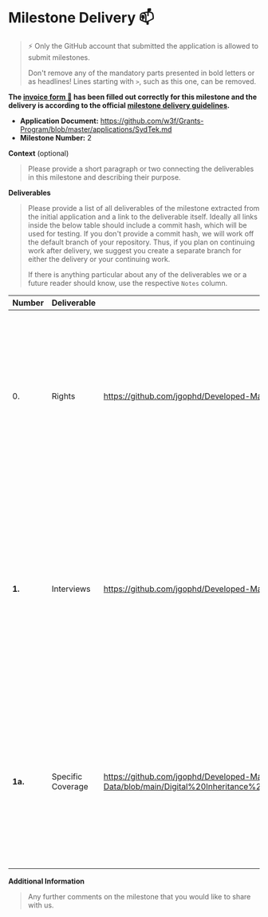 # Milestone Delivery :mailbox:

> ⚡ Only the GitHub account that submitted the application is allowed to submit milestones. 
> 
> Don't remove any of the mandatory parts presented in bold letters or as headlines! Lines starting with `>`, such as this one, can be removed.

**The [invoice form :pencil:](https://docs.google.com/forms/d/e/1FAIpQLSfmNYaoCgrxyhzgoKQ0ynQvnNRoTmgApz9NrMp-hd8mhIiO0A/viewform) has been filled out correctly for this milestone and the delivery is according to the official [milestone delivery guidelines](https://github.com/w3f/Grants-Program/blob/master/docs/milestone-deliverables-guidelines.md).**  

* **Application Document:** https://github.com/w3f/Grants-Program/blob/master/applications/SydTek.md
* **Milestone Number:** 2

**Context** (optional)
> Please provide a short paragraph or two connecting the deliverables in this milestone and describing their purpose.

**Deliverables**
> Please provide a list of all deliverables of the milestone extracted from the initial application and a link to the deliverable itself. Ideally all links inside the below table should include a commit hash, which will be used for testing. If you don't provide a commit hash, we will work off the default branch of your repository. Thus, if you plan on continuing work after delivery, we suggest you create a separate branch for either the delivery or your continuing work. 
> 
> If there is anything particular about any of the deliverables we or a future reader should know, use the respective `Notes` column.

| Number | Deliverable | Link | Notes |
| ------------- | ------------- | ------------- |------------- |
|      0. | Rights            |https://github.com/jgophd/Developed-Materials-and-Raw-Data | All developed materials and raw data will be publicly accessible and public domain via a GitHub repository. Milestone 2 is research oriented and as such there is no code to test.                          |                                                                                                                                                                                                                                |
|  **1.** | Interviews |https://github.com/jgophd/Developed-Materials-and-Raw-Data/blob/main/Interview%20Transcripts%20Transcribed%20by%20Otter.ai  | The SydTek team will interview members of Phala Network, RMRK and Parity Technologies to identify ways users can leverage SBTs and the Social Recovery pallet within the Polkadot and Kusama ecosystems for digital inheritance.         |
| **1a.** | Specific Coverage | https://github.com/jgophd/Developed-Materials-and-Raw-Data/blob/main/Digital%20Inheritance%20in%20Web3:%20A%20Case%20Study%20of%20Soulbound%20Tokens%20and%20the%20Social%20Recovery%20Pallet%20within%20the%20Polkadot%20and%20Kusama%20Ecosystems | Specific deep dives will propose models and approaches users can leverage to develop proposed solutions of SBT wallets, as well as additional use cases for the Social Recovery pallet.                    |

**Additional Information**
> Any further comments on the milestone that you would like to share with us.
